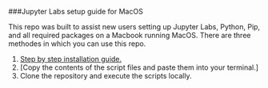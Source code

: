 
###Jupyter Labs setup guide for MacOS

This repo was built to assist new users setting up Jupyter Labs, Python, Pip, and all required packages on a Macbook running MacOS. There are three methodes in which you can use this repo. 

1. [Step by step installation guide.](https://github.com/c-mcinerney/AU_Jupyter_Setup/blob/main/Step_by_step_installation.md)
2. [Copy the contents of the script files and paste them into your terminal.]
3. Clone the repository and execute the scripts locally.


